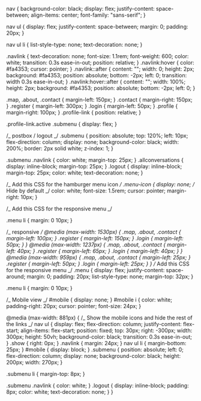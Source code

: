 nav {
background-color: black;
display: flex;
justify-content: space-between;
align-items: center;
font-family: "sans-serif";
}

nav ul {
display: flex;
justify-content: space-between;
margin: 0;
padding: 20px;
}

nav ul li {
list-style-type: none;
text-decoration: none;
}

.navlink {
text-decoration: none;
font-size: 1.1rem;
font-weight: 600;
color: white;
transition: 0.3s ease-in-out;
position: relative;
}
.navlink:hover {
color: #fa4353;
cursor: pointer;
}
.navlink::after {
content: "";
width: 0;
height: 2px;
background: #fa4353;
position: absolute;
bottom: -2px;
left: 0;
transition: width 0.3s ease-in-out;
}
.navlink:hover::after {
content: "";
width: 100%;
height: 2px;
background: #fa4353;
position: absolute;
bottom: -2px;
left: 0;
}

.map,
.about,
.contact {
margin-left: 150px;
}
.contact {
margin-right: 150px;
}
.register {
margin-left: 300px;
}
.login {
margin-left: 50px;
}
.profile {
margin-right: 100px;
}
.profile-link {
position: relative;
}

.profile-link.active .submenu {
display: flex;
}

/_ postbox / logout _/
.submenu {
position: absolute;
top: 120%;
left: 10px;
flex-direction: column;
display: none;
background-color: black;
width: 200%;
border: 2px solid white;
z-index: 1;
}

.submenu .navlink {
color: white;
margin-top: 25px;
}
.allconversations {
display: inline-block;
margin-top: 25px;
}
.logout {
display: inline-block;
margin-top: 25px;
color: white;
text-decoration: none;
}

/_ Add this CSS for the hamburger menu icon _/
.menu-icon {
display: none; /_ Hide by default _/
color: white;
font-size: 1.5rem;
cursor: pointer;
margin-right: 10px;
}

/_ Add this CSS for the responsive menu _/

.menu li {
margin: 0 10px;
}

/_ responsive _/
@media (max-width: 1530px) {
.map,
.about,
.contact {
margin-left: 100px;
}
.register {
margin-left: 150px;
}
.login {
margin-left: 50px;
}
}
@media (max-width: 1237px) {
.map,
.about,
.contact {
margin-left: 40px;
}
.register {
margin-left: 65px;
}
.login {
margin-left: 40px;
}
}
@media (max-width: 959px) {
.map,
.about,
.contact {
margin-left: 25px;
}
.register {
margin-left: 50px;
}
.login {
margin-left: 25px;
}
}
/_ Add this CSS for the responsive menu _/
.menu {
display: flex;
justify-content: space-around;
margin: 0;
padding: 20px;
list-style-type: none;
margin-top: 32px;
}

.menu li {
margin: 0 10px;
}

/_ Mobile view _/
#mobile {
display: none;
}
#mobile i {
color: white;
padding-right: 20px;
cursor: pointer;
font-size: 24px;
}

@media (max-width: 881px) {
/_ Show the mobile icons and hide the rest of the links _/
nav ul {
display: flex;
flex-direction: column;
justify-content: flex-start;
align-items: flex-start;
position: fixed;
top: 30px;
right: -300px;
width: 300px;
height: 50vh;
background-color: black;
transition: 0.3s ease-in-out;
}
.show {
right: 0px;
}
.navlink {
margin: 24px;
}
nav ul li {
margin-bottom: 25px;
}
#mobile {
display: block;
}
.submenu {
position: absolute;
left: 0;
flex-direction: column;
display: none;
background-color: black;
height: 200px;
width: 270px;
}

.submenu li {
margin-top: 8px;
}

.submenu .navlink {
color: white;
}
.logout {
display: inline-block;
padding: 8px;
color: white;
text-decoration: none;
}
}
